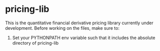 # pricing-lib

This is the quantitative financial derivative pricing library currently under development. Before working on the files, make sure to: 

<ol>
    <li>Set your PYTHONPATH env variable such that it includes the absolute directory of pricing-lib</li>
</ol>